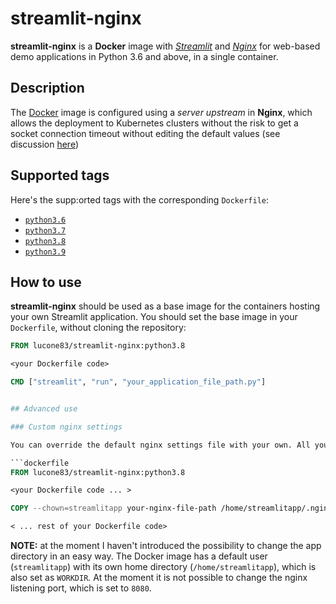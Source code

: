 # streamlit-nginx

**streamlit-nginx** is a **Docker** image with [_Streamlit_](https://streamlit.io/) and [_Nginx_](https://www.nginx.com/) for web-based demo applications in Python 3.6 and above, in a single container.


## Description

The [Docker](https://www.docker.com) image is configured using a _server upstream_ in **Nginx**, which allows the deployment to Kubernetes clusters without the risk to get a socket connection timeout without editing the default values (see discussion [here](https://discuss.streamlit.io/t/streamlit-reruns-all-30-seconds/7201/4))


## Supported tags

Here's the supp:orted tags with the corresponding `Dockerfile`:

- [`python3.6`](python3.6.dockerfile)
- [`python3.7`](python3.7.dockerfile)
- [`python3.8`](python3.8.dockerfile)
- [`python3.9`](python3.9.dockerfile)


## How to use

**streamlit-nginx** should be used as a base image for the containers hosting your own Streamlit application. You should set the base image in your `Dockerfile`, without cloning the repository:

```dockerfile
FROM lucone83/streamlit-nginx:python3.8

<your Dockerfile code>

CMD ["streamlit", "run", "your_application_file_path.py"]


## Advanced use

### Custom nginx settings

You can override the default nginx settings file with your own. All you need to do is to copy it in the right container folder. Your `Dockerfile`will look like:

```dockerfile
FROM lucone83/streamlit-nginx:python3.8

<your Dockerfile code ... >

COPY --chown=streamlitapp your-nginx-file-path /home/streamlitapp/.nginx/nginx.conf

< ... rest of your Dockerfile code>
```

**NOTE:** at the moment I haven't introduced the possibility to change the app directory in an easy way. The Docker image has a default user (`streamlitapp`) with its own home directory (`/home/streamlitapp`), which is also set as `WORKDIR`.
At the moment it is not possible to change the nginx listening port, which is set to `8080`.
